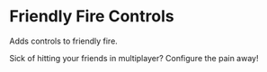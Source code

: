 # Friendly Fire Controls

Adds controls to friendly fire.

Sick of hitting your friends in multiplayer? Configure the pain away!
